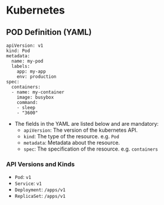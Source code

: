 # Kubernetes

## POD Definition (YAML)

```
apiVersion: v1
kind: Pod
metadata:
  name: my-pod
  labels:
    app: my-app
    env: production
spec:
  containers:
  - name: my-container
    image: busybox
    command:
    - sleep
    - "3600"
```

- The fields in the YAML are listed below and are mandatory:
  - `apiVersion`: The version of the kubernetes API.
  - `kind`: The type of the resource. e.g. `Pod`
  - `metadata`: Metadata about the resource.
  - `spec`: The specification of the resource. e.g. `containers`

### API Versions and Kinds

- `Pod`: `v1`
- `Service`: `v1`
- `Deployment`: `/apps/v1`
- `ReplicaSet`: `/apps/v1`
